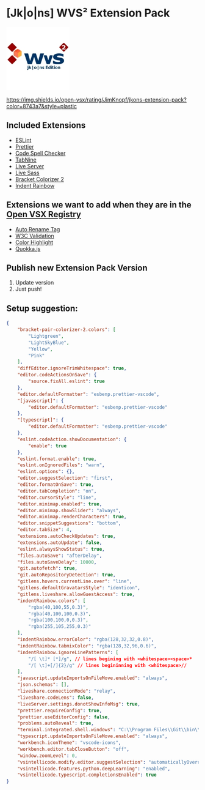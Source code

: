 # [Jk|o|ns] WVS² Extension Pack

![logo](https://github.com/Jim8Knopf/jkons-wvss-extensions/blob/master/images/wvs2_jkons_pack_logo.jpg?raw=true)

https://img.shields.io/open-vsx/rating/JimKnopf/jkons-extension-pack?color=8743a7&style=plastic

## Included Extensions

-   [ESLint](https://open-vsx.org/extension/dbaeumer/vscode-eslint)
-   [Prettier](https://open-vsx.org/extension/esbenp/prettier-vscode)
-   [Code Spell Checker](https://open-vsx.org/extension/streetsidesoftware/code-spell-checker)
-   [TabNine](https://open-vsx.org/extension/TabNine/tabnine-vscode)
-   [Live Server](https://open-vsx.org/extension/ritwickdey/LiveServer)
-   [Live Sass](https://open-vsx.org/extension/glenn2223/live-sass)
-   [Bracket Colorizer 2](https://open-vsx.org/extension/CoenraadS/bracket-pair-colorizer-2)
-   [Indent Rainbow](https://open-vsx.org/extension/oderwat/indent-rainbow)

## Extensions we want to add when they are in the [Open VSX Registry](https://open-vsx.org)

-   [Auto Rename Tag](https://marketplace.visualstudio.com/items?itemName=formulahendry.auto-rename-tag)
-   [W3C Validation](https://marketplace.visualstudio.com/items?itemName=Umoxfo.vscode-w3cvalidation)
-   [Color Highlight](https://marketplace.visualstudio.com/items?itemName=naumovs.color-highlight)
-   [Quokka.js](https://marketplace.visualstudio.com/items?itemName=WallabyJs.quokka-vscode)

## Publish new Extension Pack Version

1. Update version
2. Just push!

## Setup suggestion:

```json
{
	"bracket-pair-colorizer-2.colors": [
		"Lightgreen",
		"LightSkyBlue",
		"Yellow",
		"Pink"
	],
	"diffEditor.ignoreTrimWhitespace": true,
	"editor.codeActionsOnSave": {
		"source.fixAll.eslint": true
	},
	"editor.defaultFormatter": "esbenp.prettier-vscode",
	"[javascript]": {
		"editor.defaultFormatter": "esbenp.prettier-vscode"
	},
	"[typescript]": {
		"editor.defaultFormatter": "esbenp.prettier-vscode"
	},
	"eslint.codeAction.showDocumentation": {
		"enable": true
	},
	"eslint.format.enable": true,
	"eslint.onIgnoredFiles": "warn",
	"eslint.options": {},
	"editor.suggestSelection": "first",
	"editor.formatOnSave": true,
	"editor.tabCompletion": "on",
	"editor.cursorStyle": "line",
	"editor.minimap.enabled": true,
	"editor.minimap.showSlider": "always",
	"editor.minimap.renderCharacters": true,
	"editor.snippetSuggestions": "bottom",
	"editor.tabSize": 4,
	"extensions.autoCheckUpdates": true,
	"extensions.autoUpdate": false,
	"eslint.alwaysShowStatus": true,
	"files.autoSave": "afterDelay",
	"files.autoSaveDelay": 10000,
	"git.autofetch": true,
	"git.autoRepositoryDetection": true,
	"gitlens.hovers.currentLine.over": "line",
	"gitlens.defaultGravatarsStyle": "identicon",
	"gitlens.liveshare.allowGuestAccess": true,
	"indentRainbow.colors": [
		"rgba(40,100,55,0.3)",
		"rgba(40,100,100,0.3)",
		"rgba(100,100,0,0.3)",
		"rgba(255,105,255,0.3)"
	],
	"indentRainbow.errorColor": "rgba(128,32,32,0.8)",
	"indentRainbow.tabmixColor": "rgba(128,32,96,0.6)",
	"indentRainbow.ignoreLinePatterns": [
		"/[ \t]* [*]/g", // lines begining with <whitespace><space>*
		"/[ \t]+[/]{2}/g" // lines begininning with <whitespace>//
	],
	"javascript.updateImportsOnFileMove.enabled": "always",
	"json.schemas": [],
	"liveshare.connectionMode": "relay",
	"liveshare.codeLens": false,
	"liveServer.settings.donotShowInfoMsg": true,
	"prettier.requireConfig": true,
	"prettier.useEditorConfig": false,
	"problems.autoReveal": true,
	"terminal.integrated.shell.windows": "C:\\Program Files\\Git\\bin\\bash.exe",
	"typescript.updateImportsOnFileMove.enabled": "always",
	"workbench.iconTheme": "vscode-icons",
	"workbench.editor.tabCloseButton": "off",
	"window.zoomLevel": 0,
	"vsintellicode.modify.editor.suggestSelection": "automaticallyOverrodeDefaultValue",
	"vsintellicode.features.python.deepLearning": "enabled",
	"vsintellicode.typescript.completionsEnabled": true
}
```
